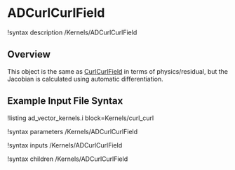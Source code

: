 # ADCurlCurlField

!syntax description /Kernels/ADCurlCurlField

## Overview

This object is the same as [CurlCurlField](CurlCurlField.md) in terms of physics/residual, but the Jacobian is calculated using automatic differentiation.

## Example Input File Syntax

!listing ad_vector_kernels.i block=Kernels/curl_curl

!syntax parameters /Kernels/ADCurlCurlField

!syntax inputs /Kernels/ADCurlCurlField

!syntax children /Kernels/ADCurlCurlField
